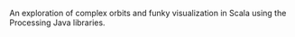An exploration of complex orbits and funky visualization in Scala using the Processing Java libraries.
